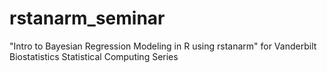 # rstanarm_seminar
"Intro to Bayesian Regression Modeling in R using rstanarm" for Vanderbilt Biostatistics Statistical Computing Series

